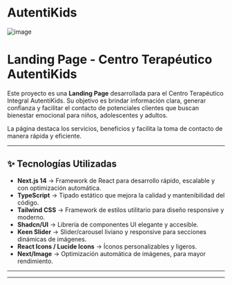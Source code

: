 # AutentiKids


![image](https://github.com/user-attachments/assets/1ca9864e-0daf-4dbc-a0ab-5635c776f1eb)


# Landing Page - Centro Terapéutico AutentiKids

Este proyecto es una **Landing Page** desarrollada para el Centro Terapéutico Integral AutentiKids. Su objetivo es brindar información clara, generar confianza y facilitar el contacto de potenciales clientes que buscan bienestar emocional para niños, adolescentes y adultos.

La página destaca los servicios, beneficios y facilita la toma de contacto de manera rápida y eficiente.

---

## ✨ Tecnologías Utilizadas

- **Next.js 14** → Framework de React para desarrollo rápido, escalable y con optimización automática.
- **TypeScript** → Tipado estático que mejora la calidad y mantenibilidad del código.
- **Tailwind CSS** → Framework de estilos utilitario para diseño responsive y moderno.
- **Shadcn/UI** → Librería de componentes UI elegante y accesible.
- **Keen Slider** → Slider/carousel liviano y responsive para secciones dinámicas de imágenes.
- **React Icons / Lucide Icons** → Íconos personalizables y ligeros.
- **Next/Image** → Optimización automática de imágenes, para mayor rendimiento.

---

---
